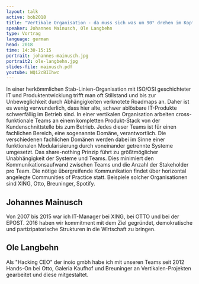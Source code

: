 ```yaml
---
layout: talk
active: bob2018
title: "Vertikale Organisation - da muss sich was um 90° drehen im Kopf!"
speaker: Johannes Mainusch, Ole Langbehn
type: Vortrag
language: german
head: 2018
time: 14:30-15:15
portrait: johannes-mainusch.jpg
portrait2: ole-langbehn.jpg
slides-file: mainusch.pdf
youtube: WQi2cBIIhwc
---
```



In einer herkömmlichen Stab-Linien-Organisation mit ISO/OSI
geschichteter IT und Produktentwicklung trifft man oft Stillstand und
bis zur Unbeweglichkeit durch Abhängigkeiten verknotete Roadmaps an.
Daher ist es wenig verwunderlich, dass hier alte, schwer ablösbare
IT-Produkte schwerfällig im Betrieb sind.
In einer vertikalen Organisation arbeiten cross-funktionale Teams an
einem kompletten Produkt-Stack von der Kundenschnittstelle bis zum
Betrieb. Jedes dieser Teams ist für einen fachlichen Bereich, eine
sogenannte Domäne, verantwortlich. Die verschiedenen fachlichen Domänen
werden dabei im Sinne einer funktionalen Modularisierung durch
voneinander getrennte Systeme umgesetzt. Das share-nothing Prinzip führt
zu größtmöglicher Unabhängigkeit der Systeme und Teams. Dies minimiert
den Kommunikationsaufwand zwischen Teams und die Anzahl der Stakeholder
pro Team. Die nötige übergreifende Kommunikation findet über horizontal
angelegte Communities of Practice statt. Beispiele solcher
Organisationen sind XING, Otto, Breuninger, Spotify.

## Johannes Mainusch

Von 2007 bis 2015 war ich IT-Manager bei XING, bei OTTO und bei der
EPOST. 2016 haben wir kommitment mit dem Ziel gegründet, demokratische
und partizipatorische Strukturen in die Wirtschaft zu bringen.

## Ole Langbehn

Als "Hacking CEO" der inoio gmbh habe ich mit unseren Teams seit 2012
Hands-On bei Otto, Galeria Kaufhof und Breuninger an
Vertikalen-Projekten gearbeitet und diese mitgestaltet.

